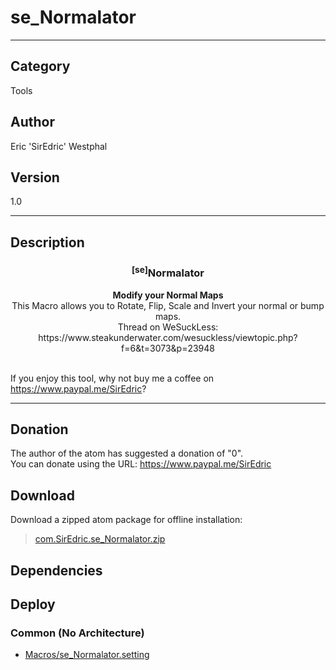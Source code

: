 # se_Normalator
___

## Category
Tools

## Author
Eric 'SirEdric' Westphal

## Version
1.0

___

## Description
<h3 align="center"><sup>&#91;se&#93;</sup>Normalator</h3><p align="center"><strong>Modify your Normal Maps</strong>
<br>This Macro allows you to Rotate, Flip, Scale and Invert your normal or bump maps.<br>
Thread on WeSuckLess: https://www.steakunderwater.com/wesuckless/viewtopic.php?f=6&t=3073&p=23948<br><br>

If you enjoy this tool, why not buy me a coffee on https://www.paypal.me/SirEdric? </p>



___

## Donation
The author of the atom has suggested a donation of "0".  
You can donate using the URL: <a href="https://www.paypal.me/SirEdric">https://www.paypal.me/SirEdric</a>

## Download

Download a zipped atom package for offline installation:
> [com.SirEdric.se_Normalator.zip](https://gitlab.com/WeSuckLess/Reactor/-/archive/master/Reactor-master.zip?path=Atoms/com.SirEdric.se_Normalator)  

## Dependencies

## Deploy

### Common (No Architecture)

<ul>
<li><a href="https://gitlab.com/WeSuckLess/Reactor/-/blob/master/Atoms/com.SirEdric.se_Normalator/Macros/se_Normalator.setting?ref_type=heads">Macros/se_Normalator.setting</a></li>
</ul>
